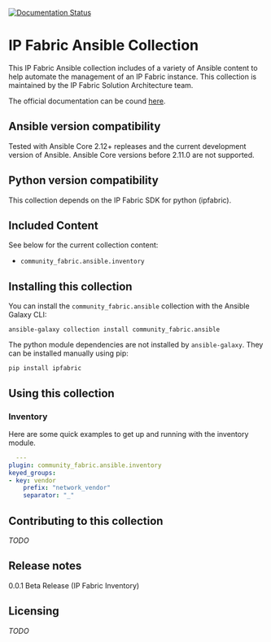 [![Documentation Status](https://readthedocs.org/projects/ipfabric-ansible/badge/?version=latest)](https://ipfabric-ansible.readthedocs.io/en/latest/?badge=latest)

# IP Fabric Ansible Collection
This IP Fabric Ansible collection includes of a variety of Ansible content to help automate the management of an IP Fabric instance. This collection is maintained by the IP Fabric Solution Architecture team.

The official documentation can be cound [here](https://ipfabric-ansible.readthedocs.io/en/latest/).

## Ansible version compatibility
Tested with Ansible Core 2.12+ repleases and the current development version of Ansible. Ansible Core versions before 2.11.0 are not supported. 

## Python version compatibility
This collection depends on the IP Fabric SDK for python (ipfabric).

## Included Content
See below for the current collection content:
- `community_fabric.ansible.inventory`

## Installing this collection
You can install the `community_fabric.ansible` collection with the Ansible Galaxy CLI:

```
ansible-galaxy collection install community_fabric.ansible
```

The python module dependencies are not installed by `ansible-galaxy`. They can be installed manually using pip:

```
pip install ipfabric
```

## Using this collection

### Inventory
Here are some quick examples to get up and running with the inventory module.

```yaml
  ---
plugin: community_fabric.ansible.inventory
keyed_groups:
- key: vendor
    prefix: "network_vendor"
    separator: "_"
```

## Contributing to this collection
*TODO*

## Release notes
0.0.1 Beta Release (IP Fabric Inventory)

## Licensing
*TODO*
